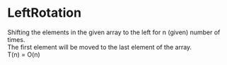 # LeftRotation
Shifting the elements in the given array to the left for n (given) number of times.
<br/>The first element will be moved to the last element of the array.
<br/> T(n) = O(n)
